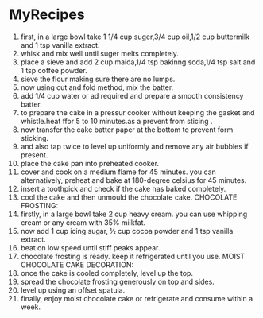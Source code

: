 # MyRecipes
1. first, in a large bowl take 1 1/4 cup suger,3/4 cup oil,1/2 cup buttermilk and 1 tsp vanilla extract.
2. whisk and mix well until suger melts completely.
3. place a sieve and add 2 cup maida,1/4 tsp  bakinng soda,1/4 tsp salt and  1 tsp coffee powder.
4. sieve the flour making sure there are no lumps.
5. now using cut and fold method, mix the batter.
6. add 1/4 cup water or ad required and prepare a smooth consistency batter.
7. to prepare the cake in a pressur cooker without keeping the gasket and whistle.heat ffor 5 to 10 minutes.as a prevent from sticing .
8. now transfer the cake batter paper at the bottom to prevent form sticking.
9. and also tap twice to level up uniformly and remove any air bubbles if present.
10. place the cake pan into preheated cooker.
11. cover and cook on a medium flame for 45 minutes. you can alternatively, preheat and bake at 180-degree celsius for 45 minutes.
12. insert a toothpick and check if the cake has baked completely.
13. cool the cake and then unmould the chocolate cake.
CHOCOLATE FROSTING:
1. firstly, in a large bowl take 2 cup heavy cream. you can use whipping cream or any cream with 35% milkfat.
2. now add 1 cup icing sugar, ½ cup cocoa powder and 1 tsp vanilla extract.
3. beat on low speed until stiff peaks appear.
4. chocolate frosting is ready. keep it refrigerated until you use.
MOIST CHOCOLATE CAKE DECORATION:
1. once the cake is cooled completely, level up the top.
2. spread the chocolate frosting generously on top and sides.
3. level up using an offset spatula.
4. finally, enjoy moist chocolate cake or refrigerate and consume within a week.